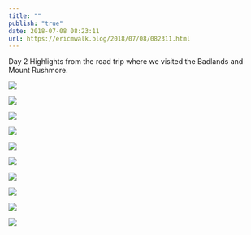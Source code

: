 ```yaml
---
title: ""
publish: "true"
date: 2018-07-08 08:23:11
url: https://ericmwalk.blog/2018/07/08/082311.html
---
```


Day 2 Highlights from the road trip where we visited the Badlands and Mount Rushmore.


![](https://ericmwalk.blog/uploads/2022/a95e3ea103.jpg)

![](https://ericmwalk.blog/uploads/2022/f07fc31b5a.jpg)

![](https://ericmwalk.blog/uploads/2022/75826b5271.jpg)

![](https://ericmwalk.blog/uploads/2022/57370cb769.jpg)

![](https://ericmwalk.blog/uploads/2022/211a8f7f38.jpg)

![](https://ericmwalk.blog/uploads/2022/2ca166e6c9.jpg)

![](https://ericmwalk.blog/uploads/2022/aaa9b552ae.jpg)

![](https://ericmwalk.blog/uploads/2022/e9eea8f2d5.jpg)

![](https://ericmwalk.blog/uploads/2022/3abe6a7c70.jpg)

![](https://ericmwalk.blog/uploads/2022/1871df9c79.jpg)